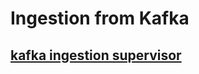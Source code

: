 # Ingestion from Kafka


## [kafka ingestion supervisor](https://druid.apache.org/docs/latest/development/extensions-core/kafka-ingestion.html#submitting-a-supervisor-spec)